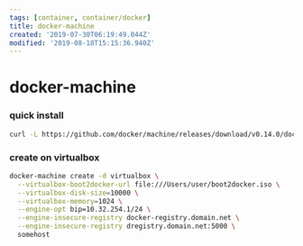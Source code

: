 ```yaml
---
tags: [container, container/docker]
title: docker-machine
created: '2019-07-30T06:19:49.044Z'
modified: '2019-08-18T15:15:36.940Z'
---
```


# docker-machine

### quick install
```sh
curl -L https://github.com/docker/machine/releases/download/v0.14.0/docker-machine-$(uname -s)-$(uname -m)
```

### create on virtualbox

```sh
docker-machine create -d virtualbox \
  --virtualbox-boot2docker-url file:///Users/user/boot2docker.iso \
  --virtualbox-disk-size=10000 \
  --virtualbox-memory=1024 \
  --engine-opt bip=10.32.254.1/24 \
  --engine-insecure-registry docker-registry.domain.net \
  --engine-insecure-registry dregistry.domain.net:5000 \
  somehost
```
